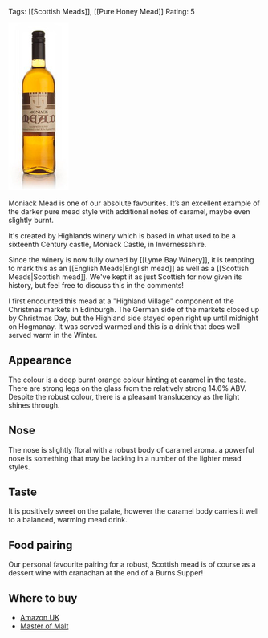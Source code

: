 Tags: [[Scottish Meads]], [[Pure Honey Mead]]
Rating: 5

![Bottle of Moniack Mead](/images/moniack.jpg)

Moniack Mead is one of our absolute favourites. It’s an excellent example of the darker pure mead style with additional notes of caramel, maybe even slightly burnt.

It's created by Highlands winery which is based in what used to be a sixteenth Century castle, Moniack Castle, in Invernessshire.

Since the winery is now fully owned by [[Lyme Bay Winery]], it is tempting to mark this as an [[English Meads|English mead]] as well as a [[Scottish Meads|Scottish mead]]. We've kept it as just Scottish for now given its history, but feel free to discuss this in the comments!

I first encounted this mead at a "Highland Village" component of the Christmas markets in Edinburgh. The German side of the markets closed up by Christmas Day, but the Highland side stayed open right up until midnight on Hogmanay. It was served warmed and this is a drink that does well served warm in the Winter.

## Appearance

The colour is a deep burnt orange colour hinting at caramel in the taste. There are strong legs on the glass from the relatively strong 14.6% ABV. Despite the robust colour, there is a pleasant translucency as the light shines through.

## Nose

The nose is slightly floral with a robust body of caramel aroma. a powerful nose is something that may be lacking in a number of the lighter mead styles.

## Taste

It is positively sweet on the palate, however the caramel body carries it well to a balanced, warming mead drink.

## Food pairing

Our personal favourite pairing for a robust, Scottish mead is of course as a dessert wine with cranachan at the end of a Burns Supper!

## Where to buy

* [Amazon UK](https://www.amazon.co.uk/MONIACK-Moniack-Mead-750ml/dp/B0082C2E84/ref=as_li_ss_tl?s=grocery&ie=UTF8&qid=1513035679&sr=1-1&keywords=moniack&linkCode=ll1&tag=traditionalmead-21&linkId=aa127fbb7c626b27492faee3f2ec6a7d)
* [Master of Malt](https://scripts.affiliatefuture.com/AFClick.asp?affiliateID=345342&merchantID=7042&programmeID=25000&mediaID=0&tracking=&afsource=60&url=https%3a%2f%2fwww.masterofmalt.com%2fmead%2fhighland-wineries%2fmoniack-mead%2f%3fsrh%3d1)
